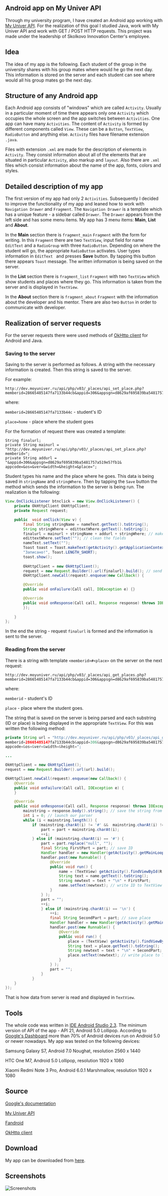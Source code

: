 ## Android app on My Univer API

Through my university program, I have created an Android app working with [My Univer API](http://studyx.co/en/api/start/). For the realization of this goal I studied Java, work with My Univer API and work with GET / POST HTTP requests. This project was made under the leadership of Skolkovo Innovation Center's employee.

## Idea

The idea of my app is the following. Each student of the group in the university  shares with his group mates where would he go the next day. This information is stored on the server and each student can see where would all his group mates go the next day.

## Structure of any Android app

Each Android app consists of "windows" which are called `Activity`. Usually in a particular moment of time there appears only one `Activity` which occupies the whole screen and the app switches between `Activities`. One app can have many `Activities`.  The content of `Activity`  is formed by different components called `View`. These can be a `Button`, `TextView`, `RadioButton` and anything else. `Activity` files have filename extension `.java`.

Files with extension `.xml` are made for the description of elements in `Activity`. They consist information about all of the elements that are situated in particular `Activity`, also markup and `layout`. Also there are `.xml` files which consist information about the name of the app, fonts, colors and styles.

## Detailed description of my app

The first version of my app had only 2 `Activities`. Subsequently I decided to improve the functionality of my app and leaned how to work with `Navigation Drawer` and `Fragment`. The `Navigation Drawer` is a template which has a unique feature - a sidebar called `Drawer`.  The `Drawer` appears from the left side and has some menu items. My app has 3 menu items: **Main**, **List** and **About**.

In the **Main** section there is `fragment_main` `Fragment` with the form for writing. In this `Fragment` there are two `TextView`, input field for name `EditText` and a `RadioGroup` with three `RadioButton`. Depending on where the student will go, the appropriate `RadioButton` activates. User types information in `EditText ` and presses **Save** button. By tapping this button there appears `Toast` message. The written information is being saved on the server.

In the **List** section there is `fragment_list` `Fragment` with two `TextView` which show students and places where they go. This information is taken from the server and is displayed in `TextView`.

In the **About** section there is `fragment_about` `Fragment`  with the information about the developer and his mentor. There are also two `Button` in order to communicate with developer.

## Realization of server requests

For the server requests there were used methods of [OkHttp client](http://square.github.io/okhttp/) for Android and Java.

### Saving to the server

Saving to the server is performed as follows. A string with the necessary information is created. Then this string is saved to the server. 

For example:

````
http://dev.moyuniver.ru/api/php/v03/_places/api_set_place.php?memberid=28665485147fa7133b44cb&appid=306&appsgn=d8629af695839ba5481757a519e57fb1&appcode=&os=&ver=&width=&height=&place=home
````

where:

`memberid=28665485147fa7133b44c`  - student's ID

`place=home` - place where the student goes

For the formation of request there was created a template:

````
String finalurl;
private String mainurl = "http://dev.moyuniver.ru/api/php/v03/_places/api_set_place.php?memberid=";
private String addurl = "&appid=306&appsgn=d8629af695839ba5481757a519e57fb1&
appcode=&os=&ver=&width=&height=&place=";
````

Student types his name and the place where he goes. This data is being saved in `stringName` and `stringWhere`. Then by tapping the `Save` button the method which sends the information to the server is being run. The realization is the following:

````java
View.OnClickListener btnclick = new View.OnClickListener() {
    private OkHttpClient OkHttpClient;
    private Request request;

    public  void onClick(View v) {
        final String stringName = nameText.getText().toString();
        String stringWhere = edittextWhere.getText().toString();
        finalurl = mainurl + stringName + addurl + stringWhere; // make a string - request
        edittextWhere.setText(""); // clean the fields
        nameText.setText("");
        Toast toast = Toast.makeText(getActivity().getApplicationContext(), // show Toast
        "Записано!", Toast.LENGTH_SHORT);
        toast.show();
    
        OkHttpClient = new OkHttpClient();
        request = new Request.Builder().url(finalurl).build(); // send request
        OkHttpClient.newCall(request).enqueue(new Callback() {

        @Override
        public void onFailure(Call call, IOException e) {}

        @Override
        public void onResponse(Call call, Response response) throws IOException {}
        });
        
    }
};
````

In the end the string - request `finalurl` is formed and the information is sent to the server.

### Reading from the server

There is a string with template `<memberid>#<place>` on the server on the next request:

````
http://dev.moyuniver.ru/api/php/v03/_places/api_get_places.php?memberid=28665485147fa7133b44cb&appid=306&appsgn=d8629af695839ba5481757a519e57fb1&appcode=&os=&ver=&width=&height=
````

where:

`memberid` - student's ID

`place` - place where the student goes.

The string that is saved on the server is being parsed and each substring (ID or place) is being displayed in the appropriate `TextView`. For this was written the following method:

````java
private String url = "http://dev.moyuniver.ru/api/php/v03/_places/api_get_places.php?
memberid=28665485147fa7133b44cb&appid=306&appsgn=d8629af695839ba5481757a519e57fb1&
appcode=&os=&ver=&width=&height=";

...

OkHttpClient = new OkHttpClient();
request = new Request.Builder().url(url).build();

OkHttpClient.newCall(request).enqueue(new Callback() {
    @Override
    public void onFailure(Call call, IOException e) {
    }

    @Override
    public void onResponse(Call call, Response response) throws IOException {
        mainstring = response.body().string(); // save the string from the server
        int i = 0; // launch our parser
        while (i < mainstring.length()) {
            if (mainstring.charAt(i) != '#' && 	mainstring.charAt(i) != '\n') {
                part = part + mainstring.charAt(i);
                ++i;
            } else if (mainstring.charAt(i) == '#') {
                part = part.replace("null", "");
                final String FirstPart = part; // save ID
                Handler handler = new Handler(getActivity().getMainLooper());
                handler.post(new Runnable() {
                    @Override
                    public void run() {
                        name = (TextView) getActivity().findViewById(R.id.name);
                        String text = name.getText().toString();
                        String newtext = text + "\n" + FirstPart;
                        name.setText(newtext); // write ID to TextView
                    }
                } );
                part = "";
                ++i;
                } else if (mainstring.charAt(i) == '\n') {
                    ++i;
                    final String SecondPart = part; // save place
                    Handler handler = new Handler(getActivity().getMainLooper());
                    handler.post(new Runnable() {
                        @Override
                        public void run() {
                            place = (TextView) getActivity().findViewById(R.id.place);
                            String text = place.getText().toString();
                            String newtext = text + "\n" + SecondPart;
                            place.setText(newtext); // write place to TextView
                        }
                    } );
                    part = "";
                }
            }
    }
});
````

That is how data from server is read and displayed in `TextView`.

## Tools

The whole code was written in [IDE Android Studio 2.3](https://developer.android.com/studio/index.html). The minimum version of API of the app - API 21, Android 5.0 Lollipop. According to [Google's Dashboard](https://developer.android.com/about/dashboards/index.html) more than 70% of Android devices run on Android 5.0 or newer nowadays. My app was tested on the following devices:



Samsung Galaxy S7, Android 7.0 Noughat, resolution 2560 x 1440

HTC One M7, Android 5.0 Lollipop, resolution 1920 x 1080

Xiaomi Redmi Note 3 Pro, Android 6.0.1 Marshmallow, resolution 1920 x 1080

## Source

[Google's documentation](https://developer.android.com/develop/index.html)

[My Univer API](http://studyx.co/en/api/start/)

[Fandroid](http://www.fandroid.info/)

[OkHttp client](http://square.github.io/okhttp/)

## Download

My app can be downloaded from [here](https://github.com/apugachev/MyUniver/blob/master/myuniver.apk).

## Screenshots

![Screenshots](https://i.gyazo.com/544c0eacbb5dd1983789ebd0f047cb6a.png)

